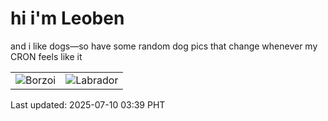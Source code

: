 # hi i'm Leoben

and i like dogs—so have some random dog pics that change whenever my CRON feels like it

|  |  |
|--------|----------|
| ![Borzoi](https://random-dog-vercel.vercel.app/api/random-borzoi?v=1752089991) | ![Labrador](https://random-dog-vercel.vercel.app/api/random-labrador?v=1752089991) |

Last updated: 2025-07-10 03:39 PHT
